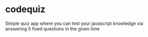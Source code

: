 # codequiz

Simple quiz app where you can test your javascript knowledge via answering 5 fixed questions in the given time
